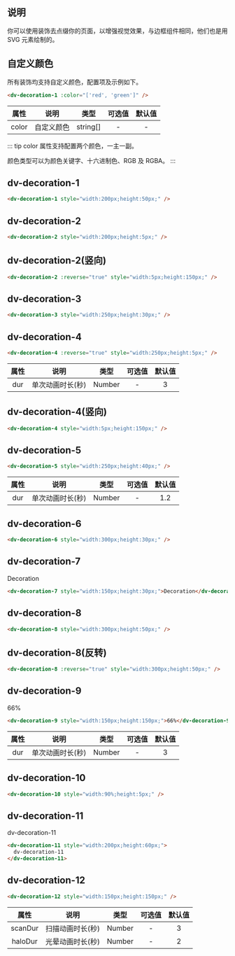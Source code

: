 <!--
 * @Description: datav
 * @Author: 姜泽
 * @Date: 2021-01-20 15:58:31
 * @EditAuthor: 修改人名称
 * @LastEditTime: 2021-05-21 10:49:17
-->

## 说明

你可以使用装饰去点缀你的页面，以增强视觉效果，与边框组件相同，他们也是用 SVG 元素绘制的。

## 自定义颜色

所有装饰均支持自定义颜色，配置项及示例如下。

```html
<dv-decoration-1 :color="['red', 'green']" />
```

<div class="full-width-table">
 
| 属性 | 说明 | 类型 | 可选值 | 默认值 |
|:----:|:---:|:----:|:----:|:----:|
|color	|自定义颜色	|string[]	|-|-|
 
</div>

::: tip
color 属性支持配置两个颜色，一主一副。

颜色类型可以为颜色关键字、十六进制色、RGB 及 RGBA。
:::

## dv-decoration-1

<div class="decoration-contaier">
  <dv-decoration-1 style="width:200px;height:50px;" />
</div>

```html
<dv-decoration-1 style="width:200px;height:50px;" />
```

## dv-decoration-2

<div class="decoration-contaier">
  <dv-decoration-2 style="width:200px;height:5px;" />
</div>

```html
<dv-decoration-2 style="width:200px;height:5px;" />
```

## dv-decoration-2(竖向)

<div class="decoration-contaier">
  <dv-decoration-2 :reverse="true" style="width:5px;height:150px;" />
</div>

```html
<dv-decoration-2 :reverse="true" style="width:5px;height:150px;" />
```

## dv-decoration-3

<div class="decoration-contaier">
  <dv-decoration-3 style="width:250px;height:30px;" />
</div>

```html
<dv-decoration-3 style="width:250px;height:30px;" />
```

## dv-decoration-4

<div class="decoration-contaier">
  <dv-decoration-4 :reverse="true" style="width:250px;height:5px;" />
</div>

```html
<dv-decoration-4 :reverse="true" style="width:250px;height:5px;" />
```

<div class="full-width-table">
 
| 属性 | 说明 | 类型 | 可选值 | 默认值 |
|:----:|:---:|:----:|:----:|:----:|
|dur|单次动画时长(秒)|Number|-|3|
 
</div>

## dv-decoration-4(竖向)

<div class="decoration-contaier">
  <dv-decoration-4 style="width:5px;height:150px;" />
</div>

```html
<dv-decoration-4 style="width:5px;height:150px;" />
```

## dv-decoration-5

<div class="decoration-contaier">
  <dv-decoration-5 style="width:250px;height:40px;" />
</div>

```html
<dv-decoration-5 style="width:250px;height:40px;" />
```

<div class="full-width-table">
 
| 属性 | 说明 | 类型 | 可选值 | 默认值 |
|:----:|:---:|:----:|:----:|:----:|
|dur|单次动画时长(秒)|Number|-|1.2|
 
</div>

## dv-decoration-6

<div class="decoration-contaier">
  <dv-decoration-6 style="width:300px;height:30px;" />
</div>

```html
<dv-decoration-6 style="width:300px;height:30px;" />
```

## dv-decoration-7

<div class="decoration-contaier">
  <dv-decoration-7 style="width:150px;height:30px;">Decoration</dv-decoration-7>
</div>

```html
<dv-decoration-7 style="width:150px;height:30px;">Decoration</dv-decoration-7>
```

## dv-decoration-8

<div class="decoration-contaier">
  <dv-decoration-8 style="width:300px;height:50px;" />
</div>

```html
<dv-decoration-8 style="width:300px;height:50px;" />
```

## dv-decoration-8(反转)

<div class="decoration-contaier">
  <dv-decoration-8 :reverse="true" style="width:300px;height:50px;" />
</div>

```html
<dv-decoration-8 :reverse="true" style="width:300px;height:50px;" />
```

## dv-decoration-9

<div class="decoration-contaier">
  <dv-decoration-9 style="width:150px;height:150px;">66%</dv-decoration-9>
</div>

```html
<dv-decoration-9 style="width:150px;height:150px;">66%</dv-decoration-9>
```

<div class="full-width-table">
 
| 属性 | 说明 | 类型 | 可选值 | 默认值 |
|:----:|:---:|:----:|:----:|:----:|
|dur|单次动画时长(秒)|Number|-|3|
 
</div>

## dv-decoration-10

<div class="decoration-contaier">
  <dv-decoration-10 style="width:90%;height:5px;" />
</div>

```html
<dv-decoration-10 style="width:90%;height:5px;" />
```

## dv-decoration-11

<div class="decoration-contaier">
  <dv-decoration-11 style="width:200px;height:60px;">dv-decoration-11</dv-decoration-11>
</div>

```html
<dv-decoration-11 style="width:200px;height:60px;">
  dv-decoration-11
</dv-decoration-11>
```

## dv-decoration-12

<div class="decoration-contaier">
  <dv-decoration-12 style="width:150px;height:150px;" />
</div>

```html
<dv-decoration-12 style="width:150px;height:150px;" />
```

<div class="full-width-table">
 
| 属性 | 说明 | 类型 | 可选值 | 默认值 |
|:----:|:---:|:----:|:----:|:----:|
|scanDur|扫描动画时长(秒)|Number|-|3|
|haloDur|光晕动画时长(秒)|Number|-|2|
 
</div>
